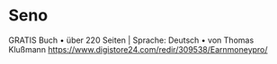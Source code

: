 # Seno
GRATIS Buch   • über 220 Seiten | Sprache: Deutsch  • von Thomas Klußmann  https://www.digistore24.com/redir/309538/Earnmoneypro/
